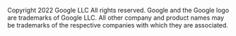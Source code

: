 Copyright 2022 Google LLC All rights reserved. Google and the Google logo are trademarks of Google LLC. All other company and product names may be trademarks of the respective companies with which they are associated.
